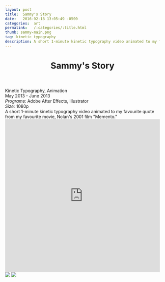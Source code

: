 ```yaml
---
layout: post
title:  Sammy's Story
date:   2016-02-18 13:05:49 -0500
categories:  art
permalink:   /:categories/:title.html
thumb: sammy-main.png
tag: kinetic typography
description: A short 1-minute kinetic typography video animated to my favourite quote from my favourite movie, Nolan's 2001 film "Memento."
---
```


<div class="description">
	<header class="post-header">
    <h1 class="post-title" itemprop="name headline">Sammy's Story</h1>
  </header>
	<div class="details">
		Kinetic Typography, Animation
		<br>
		May 2013 - June 2013
		<br>
		<i>Programs:</i> Adobe After Effects, Illustrator
		<br>
		<i>Size:</i> 1080p
		<br>
	</div>
A short 1-minute kinetic typography video animated to my favourite quote from my favourite movie, Nolan's 2001 film "Memento."


</div>
<div class="images">
	<iframe width="100%" height="500" src="https://www.youtube.com/embed/ORbCdc35G6E" frameborder="0" allowfullscreen></iframe>
	<img src="http://orig02.deviantart.net/a951/f/2016/081/3/2/cover_by_eexie-d9w2n56.png">
	<img src="http://pre00.deviantart.net/0318/th/pre/i/2016/081/3/8/cover_by_eexie-d9w2o8g.png">
</div>

<!-- {% highlight ruby %}
def print_hi(name)
  puts "Hi, #{name}"
end
print_hi('Tom')
#=> prints 'Hi, Tom' to STDOUT.
{% endhighlight %} -->

